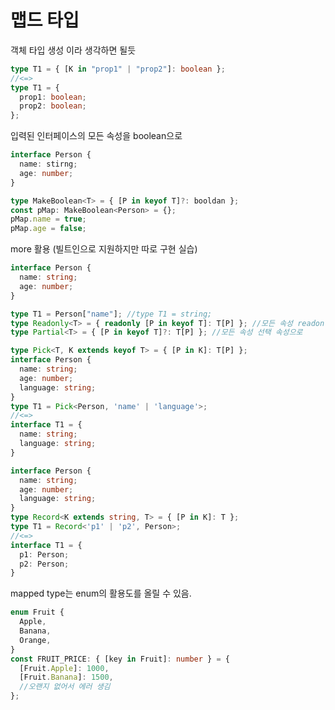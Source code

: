 # 맵드 타입

객체 타입 생성 이라 생각하면 될듯

```typescript
type T1 = { [K in "prop1" | "prop2"]: boolean };
//<=>
type T1 = {
  prop1: boolean;
  prop2: boolean;
};
```

입력된 인터페이스의 모든 속성을 boolean으로

```typescript
interface Person {
  name: stirng;
  age: number;
}

type MakeBoolean<T> = { [P in keyof T]?: booldan };
const pMap: MakeBoolean<Person> = {};
pMap.name = true;
pMap.age = false;
```

more 활용 (빌트인으로 지원하지만 따로 구현 실습)

```typescript
interface Person {
  name: string;
  age: number;
}

type T1 = Person["name"]; //type T1 = string;
type Readonly<T> = { readonly [P in keyof T]: T[P] }; //모든 속성 readonly로
type Partial<T> = { [P in keyof T]?: T[P] }; //모든 속성 선택 속성으로
```

```typescript
type Pick<T, K extends keyof T> = { [P in K]: T[P] };
interface Person {
  name: string;
  age: number;
  language: string;
}
type T1 = Pick<Person, 'name' | 'language'>;
//<=>
interface T1 = {
  name: string;
  language: string;
}
```

```typescript
interface Person {
  name: string;
  age: number;
  language: string;
}
type Record<K extends string, T> = { [P in K]: T };
type T1 = Record<'p1' | 'p2', Person>;
//<=>
interface T1 = {
  p1: Person;
  p2: Person;
}
```

mapped type는 enum의 활용도를 올릴 수 있음.

```typescript
enum Fruit {
  Apple,
  Banana,
  Orange,
}
const FRUIT_PRICE: { [key in Fruit]: number } = {
  [Fruit.Apple]: 1000,
  [Fruit.Banana]: 1500,
  //오랜지 없어서 에러 생김
};
```
